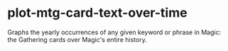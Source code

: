 # plot-mtg-card-text-over-time
Graphs the yearly occurrences of any given keyword or phrase in Magic: the Gathering cards over Magic's entire history.
